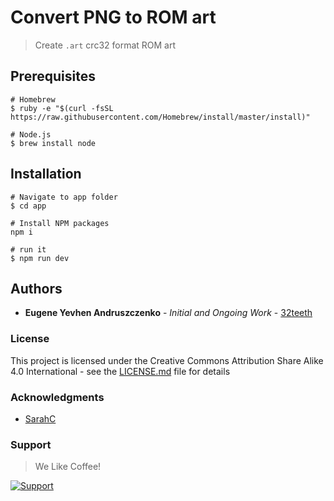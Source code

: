 # Convert PNG to ROM art
> Create ```.art``` crc32 format ROM art

## Prerequisites

```shell
# Homebrew
$ ruby -e "$(curl -fsSL https://raw.githubusercontent.com/Homebrew/install/master/install)"

# Node.js
$ brew install node
```

## Installation

```
# Navigate to app folder
$ cd app

# Install NPM packages
npm i

# run it
$ npm run dev
```

## Authors

* **Eugene Yevhen Andruszczenko** - *Initial and Ongoing Work* - [32teeth](https://github.com/32teeth)

### License

This project is licensed under the Creative Commons Attribution Share Alike 4.0 International - see the [LICENSE.md](LICENSE.md) file for details

### Acknowledgments

* [SarahC](https://codepen.io/SarahC/)

### Support
> We Like Coffee!

[![Support](https://raw.githubusercontent.com/retro-esp32/RetroESP32/master/Assets/sponsor.jpg)](https://github.com/sponsors/32teeth)


